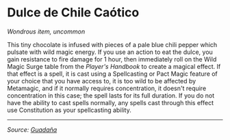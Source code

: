 # Dulce de Chile Caótico

_Wondrous item, uncommon_

This tiny chocolate is infused with pieces of a pale blue chili pepper which pulsate with wild magic energy. If you use an action to eat the dulce, you gain resistance to fire damage for 1 hour, then immediately roll on the Wild Magic Surge table from the _Player's Handbook_ to create a magical effect. If that effect is a spell, it is cast using a Spellcasting or Pact Magic feature of your choice that you have access to, it is too wild to be affected by Metamagic, and if it normally requires concentration, it doesn't require concentration in this case; the spell lasts for its full duration. If you do not have the ability to cast spells normally, any spells cast through this effect use Constitution as your spellcasting ability.

---

_Source: [Guadaña](https://github.com/mpanighetti/dnd5e-adventures/blob/main/tier-2/guadana.md)_
